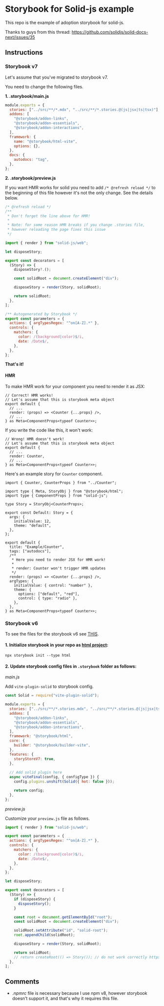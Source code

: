 # Storybook for Solid-js example

This repo is the example of adoption storybook for solid-js.

Thanks to guys from this thread: https://github.com/solidjs/solid-docs-next/issues/35

## Instructions

### Storybook v7

Let's assume that you've migrated to storybook v7.

You need to change the following files.

**1. .storybook/main.js**

```js
module.exports = {
  stories: ["../src/**/*.mdx", "../src/**/*.stories.@(js|jsx|ts|tsx)"],
  addons: [
    "@storybook/addon-links",
    "@storybook/addon-essentials",
    "@storybook/addon-interactions",
  ],
  framework: {
    name: "@storybook/html-vite",
    options: {},
  },
  docs: {
    autodocs: "tag",
  },
};
```

**2. .storybook/preview.js**

If you want HMR works for solid you need to add `/* @refresh reload */` to the beginning of this file however it's not the only change.
See the details below.

```js
/* @refresh reload */
/**
 * Don't forget the line above for HMR!
 * 
 * Note: for some reason HMR breaks if you change .stories file,
 * however reloading the page fixes this issue
 */ 

import { render } from "solid-js/web";

let disposeStory;

export const decorators = [
  (Story) => {
    disposeStory?.();

    const solidRoot = document.createElement("div");

    disposeStory = render(Story, solidRoot);

    return solidRoot;
  },
];

/** Autogenerated by Storybook */
export const parameters = {
  actions: { argTypesRegex: "^on[A-Z].*" },
  controls: {
    matchers: {
      color: /(background|color)$/i,
      date: /Date$/,
    },
  },
};

```

**That's it!**

#### HMR

To make HMR work for your component you need to render it as JSX:

```tsx
// Correct! HMR works!
// Let's assume that this is storybook meta object
export default {
  // ...
  render: (props) => <Counter {...props} />,
  // ...
} as Meta<ComponentProps<typeof Counter>>;
```

If you write the code like this, it won't work:

```tsx
// Wrong! HMR doesn't work!
// Let's assume that this is storybook meta object
export default {
  // ...
  render: Counter,
  // ...
} as Meta<ComponentProps<typeof Counter>>;
```

Here's an example story for `Counter` component.

```tsx
import { Counter, CounterProps } from "../Counter";

import type { Meta, StoryObj } from "@storybook/html";
import type { ComponentProps } from "solid-js";

type Story = StoryObj<CounterProps>;

export const Default: Story = {
  args: {
    initialValue: 12,
    theme: "default",
  },
};

export default {
  title: "Example/Counter",
  tags: ["autodocs"],
  /**
   * Here you need to render JSX for HMR work!
   *
   * render: Counter won't trigger HMR updates
   */
  render: (props) => <Counter {...props} />,
  argTypes: {
    initialValue: { control: "number" },
    theme: {
      options: ["default", "red"],
      control: { type: "radio" },
    },
  },
} as Meta<ComponentProps<typeof Counter>>;

```

### Storybook v6

To see the files for the storybook v6 see [THIS](https://github.com/elite174/storybook-solid-js/tree/16466f35def5ebe4b28603211d8d825d690fbe40).

#### 1. Initialize storybook in your repo as [html project](https://storybook.js.org/docs/html/get-started/install):

```
npx storybook init --type html
```

#### 2. Update storybook config files in `.storybook` folder as follows:

*main.js*

Add `vite-plugin-solid` to storybook config. 
```js
const Solid = require("vite-plugin-solid");

module.exports = {
  stories: ["../src/**/*.stories.mdx", "../src/**/*.stories.@(js|jsx|ts|tsx)"],
  addons: [
    "@storybook/addon-links",
    "@storybook/addon-essentials",
    "@storybook/addon-interactions",
  ],
  framework: "@storybook/html",
  core: {
    builder: "@storybook/builder-vite",
  },
  features: {
    storyStoreV7: true,
  },
  
  // Add solid plugin here
  async viteFinal(config, { configType }) {
    config.plugins.unshift(Solid({ hot: false }));

    return config;
  },
};
```

*preview.js*

Customize your `preview.js` file as follows.

```js
import { render } from "solid-js/web";

export const parameters = {
  actions: { argTypesRegex: "^on[A-Z].*" },
  controls: {
    matchers: {
      color: /(background|color)$/i,
      date: /Date$/,
    },
  },
};

let disposeStory;

export const decorators = [
  (Story) => {
    if (disposeStory) {
      disposeStory();
    }

    const root = document.getElementById("root");
    const solidRoot = document.createElement("div");

    solidRoot.setAttribute("id", "solid-root");
    root.appendChild(solidRoot);

    disposeStory = render(Story, solidRoot);

    return solidRoot;
    // return createRoot(() => Story()); // do not work correctly https://github.com/solidjs/solid/issues/553
  },
];
```

## Comments

- _.npmrc_ file is necessary because I use npm v8, however storybook doesn't support it, and that's why it requires this file.
